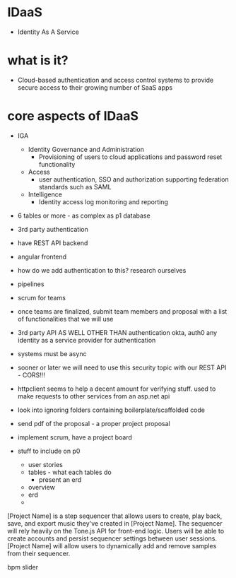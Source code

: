 # IDaaS
- Identity As A Service

# what is it?
- Cloud-based authentication and access control systems to provide secure access to their growing number of SaaS apps

# core aspects of IDaaS
- IGA
    - Identity Governance and Administration
        - Provisioning of users to cloud applications and password reset functionality
    - Access
        - user authentication, SSO and authorization supporting federation standards such as SAML
    - Intelligence
        - Identity access log monitoring and reporting



- 6 tables or more - as complex as p1 database
- 3rd party authentication
- have REST API backend
- angular frontend
- how do we add authentication to this? research ourselves
- pipelines
- scrum for teams
- once teams are finalized, submit team members and proposal with a list of functionalities that we will use
- 3rd party API AS WELL OTHER THAN authentication
okta, auth0 any identity as a service provider for authentication
- systems must be async
- sooner or later we will need to use this security topic with our REST API - CORS!!!
- httpclient seems to help a decent amount for verifying stuff. used to make requests to other services from an asp.net api
- look into ignoring folders containing boilerplate/scaffolded code
- send pdf of the proposal - a proper project proposal
- implement scrum, have a project board


- stuff to include on p0
    - user stories
    - tables - what each tables do
        - present an erd
    - overview
    - erd
    - 

[Project Name] is a step sequencer that allows users to create, play back, save, and export music they've created in [Project Name]. The sequencer will rely heavily on the Tone.js API for front-end logic. Users will be able to create accounts and persist sequencer settings between user sessions. [Project Name] will allow users to dynamically add and remove samples from their sequencer.

bpm slider